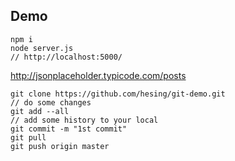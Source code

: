 ## Demo

```
npm i
node server.js
// http://localhost:5000/
```

http://jsonplaceholder.typicode.com/posts

```
git clone https://github.com/hesing/git-demo.git
// do some changes
git add --all
// add some history to your local 
git commit -m "1st commit"
git pull
git push origin master
```